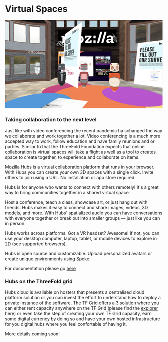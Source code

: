 # Virtual Spaces

![](./img/hubs.png)

### Taking collaboration to the next level

Just like with video conferencing the recent pandemic ha schanged the way we collaborate and work together a lot.  Video conferencing is a much more accepted way to work, follow education and have family reunions and or parties.  Similar to that the ThreeFold Foundation expects that online collaboration is virtual spaces will take a flight as well as a tool to creates space to create together, to experience and collaborate on items.

Mozilla Hubs is a virtual collaboration platform that runs in your browser. With Hubs you can create your own 3D spaces with a single click. Invite others to join using a URL. No installation or app store required.

Hubs is for anyone who wants to connect with others remotely! It's a great way to bring communities together in a shared virtual space.

Host a conference, teach a class, showcase art, or just hang out with friends. Hubs makes it easy to connect and share images, videos, 3D models, and more. With Hubs' spatialized audio you can have conversations with everyone together or break out into smaller groups — just like you can in person.

Hubs works across platforms. Got a VR headset? Awesome! If not, you can use your desktop computer, laptop, tablet, or mobile devices to explore in 2D (see supported browsers).

Hubs is open source and customizable. Upload personalized avatars or create unique environments using Spoke.

For documentation please go [here](https://hubs.mozilla.com/docs/hubs-cloud-getting-started.html)

### Hubs on the ThreeFold grid

Hubs cloud is available on hosters that presents a centralised cloud platform solution or you can invest the effort to understand how to deploy a private instance of the software.  The TF Grid offers a 3 solution where you can either rent capacity anywhere on the TF Grid (please find the [explorer](https://explorer.grid.tf/) here) or even take the step of creating your own TF Grid capacity, earn some digital currency by doing so and have your own hosted infrastructure for you digital hubs where you feel confortable of having it.

More details coming soon!